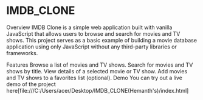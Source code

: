 # IMDB_CLONE
Overview
IMDB Clone is a simple web application built with vanilla JavaScript that allows users to browse and search for movies and TV shows. This project serves as a basic example of building a movie database application using only JavaScript without any third-party libraries or frameworks.

Features
Browse a list of movies and TV shows.
Search for movies and TV shows by title.
View details of a selected movie or TV show.
Add movies and TV shows to a favorites list (optional).
Demo
You can try out a live demo of the project here[file:///C:/Users/acer/Desktop/IMDB_CLONE(Hemanth's)/index.html]

